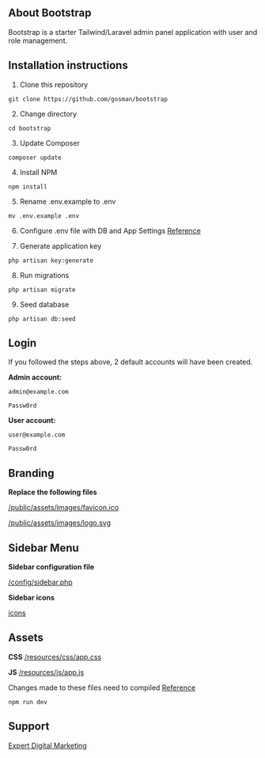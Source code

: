 ## About Bootstrap

Bootstrap is a starter Tailwind/Laravel admin panel application with user and role management.

## Installation instructions

1. Clone this repository

```shell
git clone https://github.com/gosman/bootstrap
```    

2. Change directory

```shell
cd bootstrap
```    

3. Update Composer

```shell
composer update
```     

4. Install NPM

```shell
npm install
```

5. Rename .env.example to .env

```shell
mv .env.example .env
```

6. Configure .env file with DB and App Settings [Reference](https://laravel.com/docs/8.x/configuration#environment-variable-types)


7. Generate application key

```shell
php artisan key:generate
``` 

8. Run migrations

```shell
php artisan migrate
``` 

9. Seed database

```shell
php artisan db:seed
``` 

## Login

If you followed the steps above, 2 default accounts will have been created.

**Admin account:**

`admin@example.com`

`Passw0rd`

**User account:**

`user@example.com`

`Passw0rd`

## Branding

**Replace the following files**

[/public/assets/images/favicon.ico](public/assets/images/favicon.ico)

[/public/assets/images/logo.svg](public/assets/images/logo.svg)

## Sidebar Menu

**Sidebar configuration file**

[/config/sidebar.php](config/menu.php)

**Sidebar icons**

[icons](https://heroicons.com/)

## Assets

**CSS** [/resources/css/app.css](resources/css/app.css)

**JS** [/resources/js/app.js](resources/js/app.js)

Changes made to these files need to compiled [Reference](https://laravel.com/docs/8.x/mix)

```shell
npm run dev
``` 

## Support

[Expert Digital Marketing](https://www.edm.ie/)
